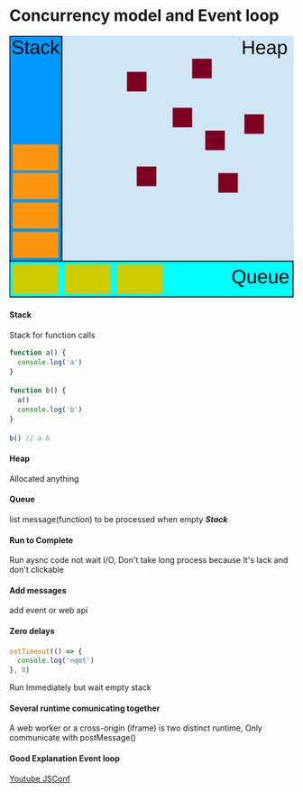 # Concurrency model and Event loop

![Stack Queue Heap](img/stack-queue-heap.svg)

#### Stack

Stack for function calls

```javascript
function a() {
  console.log('a')
}

function b() {
  a()
  console.log('b')
}

b() // a b
```

#### Heap

Allocated anything

#### Queue

list message(function) to be processed when empty ***Stack***

#### Run to Complete

Run aysnc code not wait I/O, Don't take long process because It's lack and don't clickable

#### Add messages

add event or web api

#### Zero delays

```javascript
setTimeout(() => {
  console.log('nqmt')
}, 0)
```

Run Immediately but wait empty stack

#### Several runtime comunicating together

A web worker or a cross-origin (iframe) is two distinct runtime, Only communicate with postMessage()

#### Good Explanation Event loop
[Youtube JSConf](https://www.youtube.com/watch?v=8aGhZQkoFbQ&t=1s)
